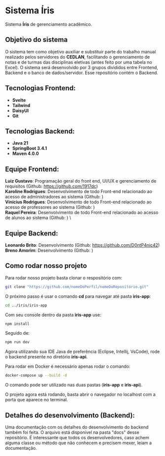 # Sistema Íris
Sistema **Íris** de gerenciamento acadêmico.

## Objetivo do sistema
O sistema tem como objetivo auxiliar e substituir parte do trabalho manual realizado pelos servidores do **CEDLAN**, facilitando o gerenciamento de notas e de turmas das disciplinas eletivas (antes feito por uma tabela no Excel). O sistema será desenvolvido por 3 grupos divididos entre Frontend, Backend e o banco de dados/servidor. Esse repositório contém o Backend.

## Tecnologias Frontend:
- **Svelte**
- **Tailwind**
- **DaisyUI**
- **Git**

## Tecnologias Backend:
- **Java 21**
- **SpringBoot 3.4.1**
- **Maven 4.0.0**

## Equipe Frontend:
**Luiz Gustavo**: Programação geral do front end, UI/UX e gerenciamento de requisitos (Github: https://github.com/1917dc) \
**Karoline Rodrigues**: Desenvolvimento de todo Front-end relacionado ao acesso de administradores ao sistema (Github: ) \
**Vinícius Rodrigues**: Desenvolvimento de todo Front-end relacionado ao acesso de professores ao sistema (Github: ) \
**Raquel Pereira**: Desenvolvimento de todo Front-end relacionado ao acesso de alunos ao sistema (Github: ) \

## Equipe Backend:
**Leonardo Brito**: Desenvolvimento (Github: https://github.com/D0ntP4nic42)  
**Breno Amorim**: Desenvolvimento (Github: ) 

## Como rodar nosso projeto
Para rodar nosso projeto basta clonar o respositório com:
```bash
git clone "https://github.com/nomeDoPerfil/nomeDoRepositório.git"
```
O próximo passo é usar o comando **cd** para navegar até pasta **iris-app**:
```bash
cd ../iris/iris-app
```
Com seu console dentro da pasta **iris-app** use:
```bash
npm install
```
Seguido de:
```bash
npm run dev
```

Agora utilizando sua IDE Java de preferência (Eclipse, Intellij, VsCode), rode o backend presente no diretório **iris-api**.  
  
Para rodar em Docker é necessário apenas rodar o comando:
```bash
docker-compose up --build -d
```
O comando pode ser utilizado nas duas pastas (**iris-app** e **iris-api**).

O projeto agora está rodando, basta abrir o navegador no localhost com a porta que aparece no terminal.

## Detalhes do desenvolvimento (Backend):
Uma documentação com os detalhes do desenvolvimento do backend também foi feita. O arquivo está disponível na pasta "docs" desse repositório. É interessante que todos os desenvolvedores, caso achem alguma classe ou método que não conhecem e precisem mexer, leiam a documentação.